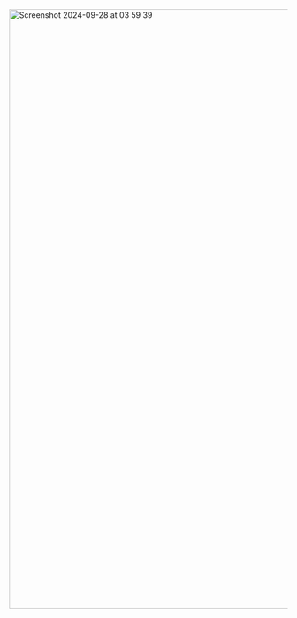 <img width="1084" alt="Screenshot 2024-09-28 at 03 59 39" src="https://github.com/user-attachments/assets/1c7099a9-7eda-44ee-8182-cc58305c30a5">
